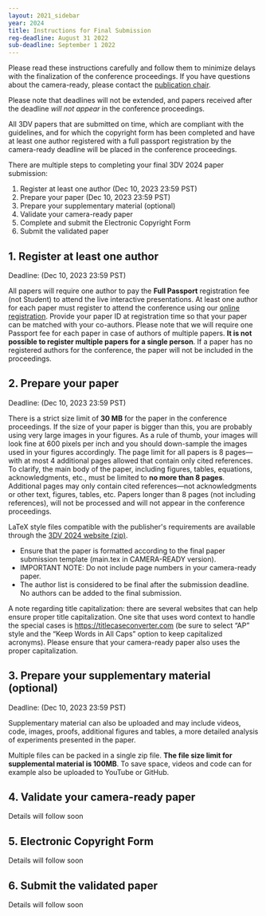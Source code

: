 ```yaml
---
layout: 2021_sidebar
year: 2024
title: Instructions for Final Submission
reg-deadline: August 31 2022
sub-deadline: September 1 2022 
---
```


Please read these instructions carefully and follow them to minimize delays with the finalization of the conference proceedings.
If you have questions about the camera-ready, please contact the <a href="mailto:3DV24-publication@googlegroups.com">publication chair</a>. 

Please note that deadlines will not be extended, and papers received after the deadline <i>will not appear</i> in the conference proceedings.

All 3DV papers that are submitted on time, which are compliant with the guidelines, and for which the copyright form has been completed and have at least one author registered with a full passport registration by the camera-ready deadline will be placed in the conference proceedings.

There are multiple steps to completing your final 3DV 2024 paper submission:

<ol>
 <li>Register at least one author (Dec 10, 2023 23:59 PST)</li>
 <li>Prepare your paper (Dec 10, 2023 23:59 PST)</li>
 <li>Prepare your supplementary material (optional)</li>
 <li>Validate your camera-ready paper</li>
 <li>Complete and submit the Electronic Copyright Form</li>
 <li>Submit the validated paper</li>
</ol>

<h2>1. Register at least one author</h2>

Deadline: (Dec 10, 2023 23:59 PST)

All papers will require one author to pay the <b>Full Passport</b> registration fee (not Student) to attend the live interactive presentations. At least one author for each paper must register to attend the conference using our <a href="https://3dvconf.github.io/2024/registration/">online registration</a>.
Provide your paper ID at registration time so that your paper can be matched with your co-authors. Please note that we will require one Passport fee for each paper in case of authors of multiple papers. <b>It is not possible to register multiple papers for a single person</b>. If a paper has no registered authors for the conference, the paper will not be included in the proceedings.

<h2>2. Prepare your paper</h2>

Deadline: (Dec 10, 2023 23:59 PST)

There is a strict size limit of <b>30 MB</b> for the paper in the conference proceedings. If the size of your paper is bigger than this, you are probably using very large images in your figures. As a rule of thumb, your images will look fine at 600 pixels per inch and you should down-sample the images used in your figures accordingly. 
The page limit for all papers is 8 pages—with at most 4 additional pages allowed that contain only cited references. To clarify, the main body of the paper, including figures, tables, equations, acknowledgments, etc., must be limited to <b>no more than 8 pages</b>. Additional pages may only contain cited references—not acknowledgments or other text, figures, tables, etc. Papers longer than 8 pages (not including references), will not be processed and will not appear in the conference proceedings.

LaTeX style files compatible with the publisher's requirements are available through the <a href="https://github.com/cvpr-org/author-kit/archive/refs/tags/3DV2024-v1.2.zip">3DV 2024 website (zip)</a>.

<ul>
<li>Ensure that the paper is formatted according to the final paper submission template (main.tex in CAMERA-READY version).</li>
<li>IMPORTANT NOTE: Do not include page numbers in your camera-ready paper. </li>
<li>The author list is considered to be final after the submission deadline. No authors can be added to the final submission.</li>
</ul>

A note regarding title capitalization: there are several websites that can help ensure proper title capitalization. One site that uses word context to handle the special cases is <a href="https://titlecaseconverter.com/">https://titlecaseconverter.com</a> (be sure to select “AP” style and the “Keep Words in All Caps” option to keep capitalized acronyms). Please ensure that your camera-ready paper also uses the proper capitalization.

<h2>3. Prepare your supplementary material (optional)</h2>

Deadline: (Dec 10, 2023 23:59 PST)

Supplementary material can also be uploaded and may include videos, code, images, proofs, additional figures and tables, a more detailed analysis of experiments presented in the paper. 
<!--The uploaded supplemental material may only include PDF files. For videos, we suggest uploading them somewhere, e.g., YouTube, and then providing a link to the video in the supplementary PDF. -->
Multiple files can be packed in a single zip file. <b>The file size limit for supplemental material is 100MB</b>. To save space, videos and code can for example also be uploaded to YouTube or GitHub.


<h2>4. Validate your camera-ready paper</h2>
Details will follow soon

<h2>5. Electronic Copyright Form</h2>
Details will follow soon

<h2>6. Submit the validated paper</h2>
Details will follow soon
